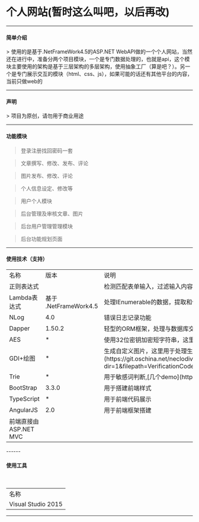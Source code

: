 个人网站(暂时这么叫吧，以后再改)
========
----
<h4>简单介绍</h4>
> 使用的是基于.NetFrameWork4.5的ASP.NET WebAPI做的一个个人网站，当然还在进行中，准备分两个项目模块，一个是专门数据处理的，也就是api，这个模块主要使用的架构是基于三层架构的多层架构，使用抽象工厂（算是吧？）。另一个是专门展示交互的模块（html、css、js），如果可能的话还有其他平台的内容，当前只做web的

---------
<h4>声明</h4>
> 项目为原创，请勿用于商业用途


-----------
<h4>功能模块</h4>

>登录注册找回密码一套

>文章撰写、修改、发布、评论

>图片发布、修改、评论

>个人信息设定、修改等

>用户个人模块

>后台管理及审核文章、图片

>后台用户管理管理模块

>后台功能规划页面


--------
<h4>使用技术（支持）</h4>
<table>
    <tr>
        <td> 名称</td>
        <td> 版本 </td>
        <td> 说明 </td>
    </tr>
    <tr>
        <td> 正则表达式</td>
        <td></td>
        <td>检测匹配表单输入，过滤输入内容</td>
    </tr>
    <tr>
        <td>Lambda表达式</td>
        <td>基于 .NetFrameWork4.5</td>
        <td>处理IEnumerable的数据，提取和修改内容</td>
    </tr>
    <tr>
        <td>NLog</td>
        <td>4.0</td>
        <td>错误日志记录功能</td>
    </tr>
    <tr>
        <td>Dapper</td>
        <td>1.50.2</td>
        <td>轻型的ORM框架，处理与数据库交互</td>
    </tr>
    <tr>
        <td>AES</td>
        <td>*</td>
        <td>使用32位密钥加密短字符串，这里用于加密用户密码</td>
    </tr>
    <tr>
        <td>GDI+绘图</td>
        <td>*</td>
        <td>生成自定义图片，这里用于处理生成验证码，仿知乎的注册其中一个验证，[Demo地址](https://git.oschina.net/neclodiver/TestEleven/tree/master/VerificationCode?dir=1&filepath=VerificationCode&oid=eb0fc99d3b0d587336e71d1b5c64673115660ae6&sha=91b543fc8a6aa1939585942b8d74b40b55963a41)</td>
    </tr>
    <tr>
        <td>Trie</td>
        <td>*</td>
        <td>用于敏感词判断,[几个demo](http://git.oschina.net/neclodiver/TestEleven)</td>
    </tr>
    <tr>
        <td>BootStrap</td>
        <td>3.3.0</td>
        <td>用于搭建前端样式</td>
    </tr>
    <tr>
        <td>TypeScript</td>
        <td>*</td>
        <td>用于前端代码展示</td>
    </tr>
    <tr>
        <td>AngularJS</td>
        <td>2.0</td>
        <td>用于前端框架搭建</td>
    </tr>
    <tr>
        <td>前端直接由ASP.NET MVC</td>
        <td></td>
        <td></td>
    </tr>
</table>
------
<h4>使用工具</h4>
<table>
    <tr><td>名称</td></tr>
    <tr><td>Visual Studio 2015</td></tr>
</table>

------


